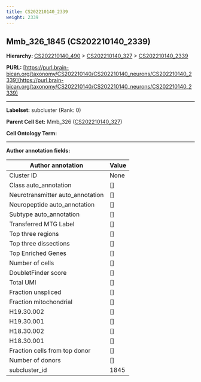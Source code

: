 ```yaml
---
title: CS202210140_2339
weight: 2339
---
```

## Mmb_326_1845 (CS202210140_2339)
<b>Hierarchy: </b>
[CS202210140_490](../CS202210140_490) >
[CS202210140_327](../CS202210140_327) >
[CS202210140_2339](../CS202210140_2339)

**PURL:** [https://purl.brain-bican.org/taxonomy/CS202210140/CS202210140_neurons/CS202210140_2339](https://purl.brain-bican.org/taxonomy/CS202210140/CS202210140_neurons/CS202210140_2339)

---


**Labelset:** subcluster (Rank: 0)

**Parent Cell Set:** Mmb_326 ([CS202210140_327](../CS202210140_327))



**Cell Ontology Term:** 

[MARKER GENES.]: #


---

[TRANSFERRED ANNOTATIONS.]: #


[AUTHOR ANNOTATION FIELDS.]: #


**Author annotation fields:**

| Author annotation | Value |
|-------------------|-------|
|Cluster ID|None|
|Class auto_annotation|[]|
|Neurotransmitter auto_annotation|[]|
|Neuropeptide auto_annotation|[]|
|Subtype auto_annotation|[]|
|Transferred MTG Label|[]|
|Top three regions|[]|
|Top three dissections|[]|
|Top Enriched Genes|[]|
|Number of cells|[]|
|DoubletFinder score|[]|
|Total UMI|[]|
|Fraction unspliced|[]|
|Fraction mitochondrial|[]|
|H19.30.002|[]|
|H19.30.001|[]|
|H18.30.002|[]|
|H18.30.001|[]|
|Fraction cells from top donor|[]|
|Number of donors|[]|
|subcluster_id|1845|
